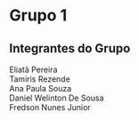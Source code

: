 # Grupo 1
## Integrantes do Grupo
Eliatã Pereira\
Tamiris Rezende\
Ana Paula Souza\
Daniel Welinton De Sousa\
Fredson Nunes Junior